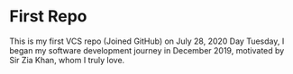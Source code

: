 # First Repo
This is my first VCS repo (Joined GitHub)
on July 28, 2020 Day Tuesday,
I began my software development journey in December 2019, motivated by Sir Zia Khan, whom I truly love.
